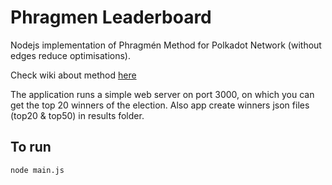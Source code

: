 # Phragmen Leaderboard

Nodejs implementation of Phragmén Method for Polkadot Network (without edges reduce optimisations). 

Check wiki about method [here](https://wiki.polkadot.network/docs/en/learn-phragmen)

The application runs a simple web server on port 3000, on which you can get the top 20 winners of the election. 
Also app create winners json files (top20 & top50) in results folder.

## To run
`node main.js`
